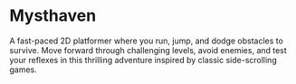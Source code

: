 # Mysthaven
A fast-paced 2D platformer where you run, jump, and dodge obstacles to survive. Move forward through challenging levels, avoid enemies, and test your reflexes in this thrilling adventure inspired by classic side-scrolling games.
